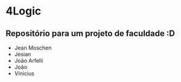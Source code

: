 # 4Logic
Repositório para um projeto de faculdade :D
----
 - Jean Moschen
 - Jesian
 - João Arfelli
 - João 
 - Vinicius

